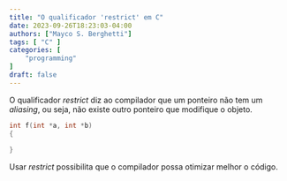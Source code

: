 ```yaml
---
title: "O qualificador 'restrict' em C"
date: 2023-09-26T18:23:03-04:00
authors: ["Mayco S. Berghetti"]
tags: [ "C" ]
categories: [
    "programming"
]
draft: false
---
```


O qualificador *restrict* diz ao compilador que um ponteiro não tem um *aliasing*, ou seja, não existe outro ponteiro que modifique o objeto.

```c
int f(int *a, int *b)
{
  
}
```

Usar *restrict* possibilita que o compilador possa otimizar melhor o código.
<!--stackedit_data:
eyJoaXN0b3J5IjpbLTEzMDc5NDM3NzgsMTg1MDk5MDI0NCwtNj
AxNjY5Njk0XX0=
-->